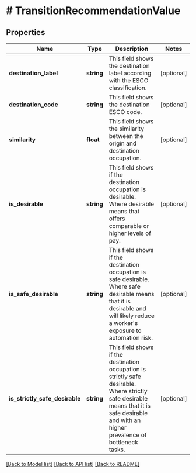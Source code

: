 # # TransitionRecommendationValue

## Properties

Name | Type | Description | Notes
------------ | ------------- | ------------- | -------------
**destination_label** | **string** | This field shows the destination label according with the ESCO classification. | [optional]
**destination_code** | **string** | This field shows the destination ESCO code. | [optional]
**similarity** | **float** | This field shows the similarity between the origin and destination occupation. | [optional]
**is_desirable** | **string** | This field shows if the destination occupation is desirable. Where desirable means that offers comparable or higher levels of pay. | [optional]
**is_safe_desirable** | **string** | This field shows if the destination occupation is safe desirable. Where safe desirable means that it is desirable and will likely reduce a worker&#39;s exposure to automation risk. | [optional]
**is_strictly_safe_desirable** | **string** | This field shows if the destination occupation is strictly safe desirable. Where strictly safe desirable means that it is safe desirable and with an higher prevalence of bottleneck tasks. | [optional]

[[Back to Model list]](../../README.md#models) [[Back to API list]](../../README.md#endpoints) [[Back to README]](../../README.md)
